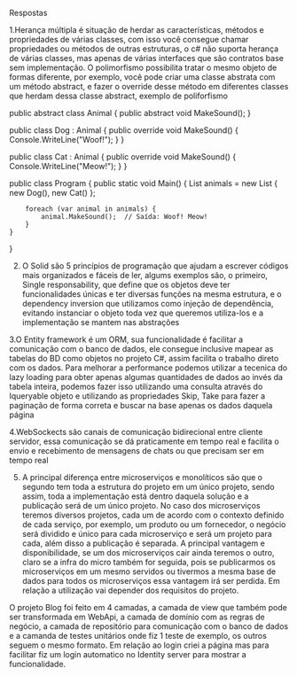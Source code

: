 Respostas

1.Herança múltipla é situação de herdar as características, métodos e propriedades de várias classes, com isso você consegue chamar propriedades ou métodos de outras estruturas, o c# não suporta herança de várias classes, mas apenas de várias interfaces que são contratos base sem implementação.
O polimorfismo possibilita tratar o mesmo objeto de formas diferente, por exemplo, você pode criar uma classe abstrata com um método abstract, e fazer o override desse método em diferentes classes que herdam dessa classe abstract, exemplo de poliforfismo

public abstract class Animal {
    public abstract void MakeSound();
}

public class Dog : Animal {
    public override void MakeSound() {
        Console.WriteLine("Woof!");
    }
}

public class Cat : Animal {
    public override void MakeSound() {
        Console.WriteLine("Meow!");
    }
}

public class Program {
    public static void Main() {
        List<Animal> animals = new List<Animal> {
            new Dog(),
            new Cat()
        };

        foreach (var animal in animals) {
            animal.MakeSound();  // Saída: Woof! Meow!
        }
    }
}



2. O Solid são 5 princípios de programação que ajudam a escrever códigos mais organizados e fáceis de ler, algums exemplos são, o primeiro, Single responsability, que define que os objetos deve ter funcionalidades únicas e ter diversas funções na mesma estrutura, e o dependency inversion que utilizamos como injeção de dependência, evitando instanciar o objeto toda vez que queremos utiliza-los e a implementação se mantem nas abstrações 


3.O Entity framework é um ORM, sua funcionalidade é facilitar a comunicação com o banco de dados, ele consegue inclusive mapear as tabelas do BD como objetos no projeto C#, assim facilita o trabalho direto com os dados. Para melhorar a performance podemos utilizar a tecenica do lazy loading para obter apenas algumas quantidades de dados ao invés da tabela inteira, podemos fazer isso utilizando uma consulta através do Iqueryable objeto e utilizando as propriedades Skip, Take para fazer a paginação de forma correta e buscar na base apenas os dados daquela página


4.WebSockects são canais de comunicação bidirecional entre cliente servidor, essa comunicação se dá praticamente em tempo real e facilita o envio e recebimento de mensagens de chats ou que precisam ser em tempo real


5. A principal diferença entre microserviços  e monolíticos são que o segundo tem toda a estrutura do projeto em um único projeto, sendo assim, toda a implementação está dentro daquela solução e a publicação será de um único projeto. No caso dos microserviços teremos diversos projetos, cada um de acordo com o contexto definido de cada serviço, por exemplo, um produto ou um fornecedor, o negócio será dividido e único para cada microserviço e será um projeto para cada, além disso a publicação é separada. A principal vantagem e disponibilidade, se um dos microserviços cair ainda teremos o outro, claro se a infra do micro também for seguida, pois se publicarmos os microserviços em um mesmo servidos ou tivermos a mesma base de dados para todos os microserviços essa vantagem irá ser perdida. Em relação a utilização vai depender dos requisitos do projeto.



O projeto Blog foi feito em 4 camadas, a camada de view que também pode ser transformada em WebApi, a camada de domínio com as regras de negócio, a camada de repositório para comunicação com o banco de dados e a camanda de testes unitários onde fiz 1 teste de exemplo, os outros seguem o mesmo formato. Em relação ao login criei a página mas para facilitar fiz um login automatico no Identity server para mostrar a funcionalidade.
